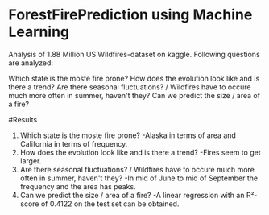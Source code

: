 # ForestFirePrediction using Machine Learning
Analysis of 1.88 Million US Wildfires-dataset on kaggle.
Following questions are analyzed:

Which state is the moste fire prone?
How does the evolution look like and is there a trend?
Are there seasonal fluctuations? / Wildfires have to occure much more often in summer, haven't they?
Can we predict the size / area of a fire?

#Results
1. Which state is the moste fire prone?
-Alaska in terms of area and California in terms of frequency.
2. How does the evolution look like and is there a trend?
-Fires seem to get larger.
3. Are there seasonal fluctuations? / Wildfires have to occure much more often in summer, haven't they?
-In mid of June to mid of September the frequency and the area has peaks.
4. Can we predict the size / area of a fire?
-A linear regression with an R²-score of 0.4122 on the test set can be obtained.
